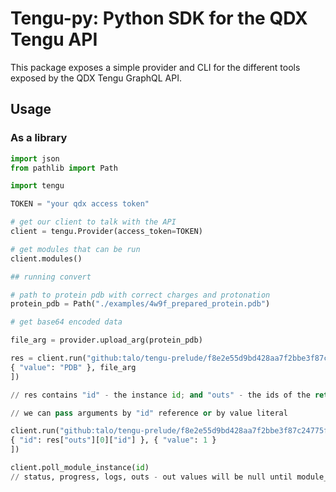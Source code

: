 # Tengu-py: Python SDK for the QDX Tengu API

This package exposes a simple provider and CLI for the different tools exposed by the QDX Tengu GraphQL API.

## Usage

### As a library

``` python
import json
from pathlib import Path

import tengu

TOKEN = "your qdx access token"

# get our client to talk with the API
client = tengu.Provider(access_token=TOKEN)

# get modules that can be run
client.modules()

## running convert

# path to protein pdb with correct charges and protonation
protein_pdb = Path("./examples/4w9f_prepared_protein.pdb")

# get base64 encoded data

file_arg = provider.upload_arg(protein_pdb)

res = client.run("github:talo/tengu-prelude/f8e2e55d9bd428aa7f2bbe3f87c24775fa592b10#convert", [ 
{ "value": "PDB" }, file_arg
])

// res contains "id" - the instance id; and "outs" - the ids of the return values 

// we can pass arguments by "id" reference or by value literal

client.run("github:talo/tengu-prelude/f8e2e55d9bd428aa7f2bbe3f87c24775fa592b10#pick_conformer", [ 
{ "id": res["outs"][0]["id"] }, { "value": 1 }
])

client.poll_module_instance(id) 
// status, progress, logs, outs - out values will be null until module_instance is done
```
